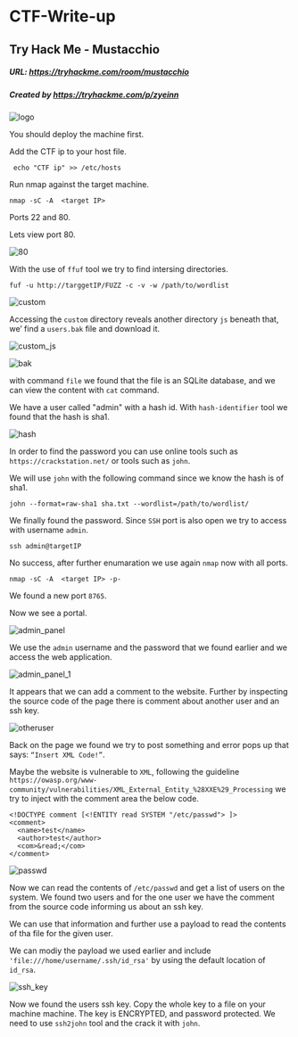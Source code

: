 # CTF-Write-up

## Try Hack Me - Mustacchio

##### URL: https://tryhackme.com/room/mustacchio

##### Created by _https://tryhackme.com/p/zyeinn_

![logo](https://user-images.githubusercontent.com/20625004/187385183-721c157c-5b71-4977-b5bc-d39375de5b57.PNG)

You should deploy the machine first.

Add the CTF ip to your host file.

``` echo "CTF ip" >> /etc/hosts```

Run nmap against the target machine.

```nmap -sC -A  <target IP>```

Ports 22 and 80.

Lets view port 80.

![80](https://user-images.githubusercontent.com/20625004/187385417-28e86e50-0cf3-4c4b-9c3a-842e34249e59.PNG)

With the use of ``ffuf`` tool we try to find intersing directories.

``fuf -u http://targgetIP/FUZZ -c -v -w /path/to/wordlist``

![custom](https://user-images.githubusercontent.com/20625004/187386233-5c381a8b-e78c-4770-98e5-28bcee8c3087.PNG)


Accessing the ``custom`` directory reveals another directory ``js`` beneath that, we’ find a ``users.bak`` file and download it.

![custom_js](https://user-images.githubusercontent.com/20625004/187386684-63eace75-a7f7-4ac9-9d33-4b8383209291.PNG)


![bak](https://user-images.githubusercontent.com/20625004/187388454-8ec4242d-fc82-40a4-a578-8436002b34cd.PNG)


with command ``file`` we found that the file is an SQLite database, and we can view the content with ``cat`` command.

We have a user called "admin" with a hash id. With ``hash-identifier`` tool we found that the hash is sha1.


![hash](https://user-images.githubusercontent.com/20625004/187388019-324effee-e859-44d4-bc46-e0c5f5b0c57a.PNG)

In order to find the password you can use online tools such as ``https://crackstation.net/`` or tools such as ``john``.

We will use ``john`` with the following command since we know the hash is of sha1.

``john --format=raw-sha1 sha.txt --wordlist=/path/to/wordlist/``

We finally found the password. Since ``SSH`` port is also open we try to access with username ``admin``.

``ssh admin@targetIP``

No success, after further enumaration we use again ``nmap`` now with all ports.

``nmap -sC -A  <target IP> -p- ``

We found a new port ``8765``.

Now we see a portal.

![admin_panel](https://user-images.githubusercontent.com/20625004/187389686-b8a0e787-68cd-4036-b699-58c3b7204989.PNG)

We use the ``admin`` username and the password that we found earlier and we access the web application.

![admin_panel_1](https://user-images.githubusercontent.com/20625004/187390006-ee1bd23f-f784-4543-b106-500cbe053e59.PNG)

It appears that we can add a comment to the website. Further by inspecting the source code of the page there is comment about another user and an ssh key.

![otheruser](https://user-images.githubusercontent.com/20625004/187390871-e02e78fd-4edb-4481-a9b7-f5e37edc0af5.PNG)

Back on the page we found we try to post something and error pops up that says: ``“Insert XML Code!”``.

Maybe the website is vulnerable to ``XML``, following the guideline ``https://owasp.org/www-community/vulnerabilities/XML_External_Entity_%28XXE%29_Processing`` we try to inject with the comment area the below code.

```<?xml version="1.0" encoding="UTF-8"?>
<!DOCTYPE comment [<!ENTITY read SYSTEM "/etc/passwd"> ]>
<comment>
  <name>test</name>
  <author>test</author>
  <com>&read;</com>
</comment>
```


![passwd](https://user-images.githubusercontent.com/20625004/187391967-214ddd6d-4440-4658-bafe-891f5bdd41ec.PNG)

Now we can read the contents of ``/etc/passwd`` and get a list of users on the system. We found two users and for the one user we have the comment from
the source code informing us about an ssh key.

We can use that information and further use a payload to read the contents of tha file for the given user.

We can modiy the payload we used earlier and include ``'file:///home/username/.ssh/id_rsa'`` by using the default location of ``id_rsa``.

![ssh_key](https://user-images.githubusercontent.com/20625004/187399534-60c4bc80-1c86-4781-9d97-181548da779f.PNG)


Now we found the users ssh key. Copy the whole key to a file on your machine machine. The key is ENCRYPTED, and password protected. 
We need to use ``ssh2john`` tool and the crack it with ``john``.



